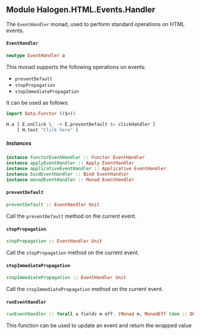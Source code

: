 ## Module Halogen.HTML.Events.Handler

The `EventHandler` monad, used to perform standard operations on HTML
events.

#### `EventHandler`

``` purescript
newtype EventHandler a
```

This monad supports the following operations on events:

- `preventDefault`
- `stopPropagation`
- `stopImmediatePropagation`

It can be used as follows:

```purescript
import Data.Functor (($>))

H.a [ E.onClick \_ -> E.preventDefault $> clickHandler ]
    [ H.text "Click here" ]
```

##### Instances
``` purescript
instance functorEventHandler :: Functor EventHandler
instance applyEventHandler :: Apply EventHandler
instance applicativeEventHandler :: Applicative EventHandler
instance bindEventHandler :: Bind EventHandler
instance monadEventHandler :: Monad EventHandler
```

#### `preventDefault`

``` purescript
preventDefault :: EventHandler Unit
```

Call the `preventDefault` method on the current event.

#### `stopPropagation`

``` purescript
stopPropagation :: EventHandler Unit
```

Call the `stopPropagation` method on the current event.

#### `stopImmediatePropagation`

``` purescript
stopImmediatePropagation :: EventHandler Unit
```

Call the `stopImmediatePropagation` method on the current event.

#### `runEventHandler`

``` purescript
runEventHandler :: forall a fields m eff. (Monad m, MonadEff (dom :: DOM | eff) m) => Event fields -> EventHandler a -> m a
```

This function can be used to update an event and return the wrapped value


